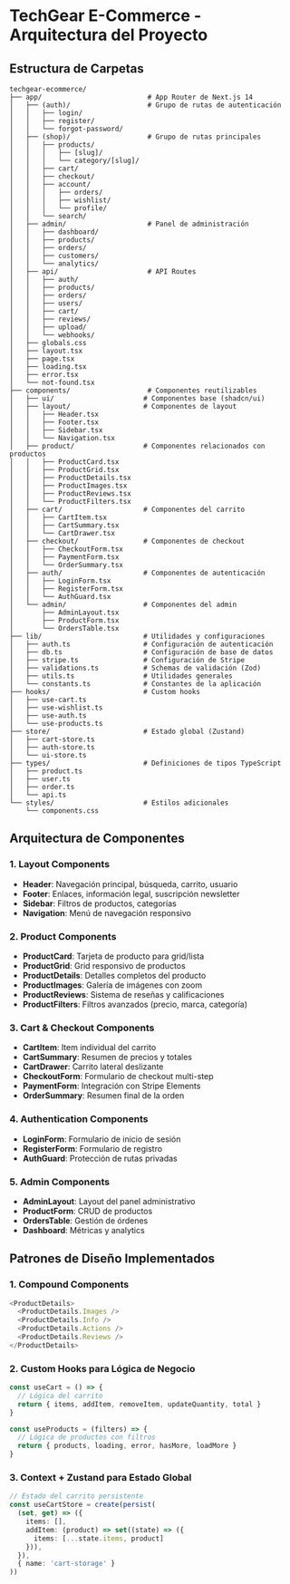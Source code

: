 # TechGear E-Commerce - Arquitectura del Proyecto

## Estructura de Carpetas

```
techgear-ecommerce/
├── app/                          # App Router de Next.js 14
│   ├── (auth)/                   # Grupo de rutas de autenticación
│   │   ├── login/
│   │   ├── register/
│   │   └── forgot-password/
│   ├── (shop)/                   # Grupo de rutas principales
│   │   ├── products/
│   │   │   ├── [slug]/
│   │   │   └── category/[slug]/
│   │   ├── cart/
│   │   ├── checkout/
│   │   ├── account/
│   │   │   ├── orders/
│   │   │   ├── wishlist/
│   │   │   └── profile/
│   │   └── search/
│   ├── admin/                    # Panel de administración
│   │   ├── dashboard/
│   │   ├── products/
│   │   ├── orders/
│   │   ├── customers/
│   │   └── analytics/
│   ├── api/                      # API Routes
│   │   ├── auth/
│   │   ├── products/
│   │   ├── orders/
│   │   ├── users/
│   │   ├── cart/
│   │   ├── reviews/
│   │   ├── upload/
│   │   └── webhooks/
│   ├── globals.css
│   ├── layout.tsx
│   ├── page.tsx
│   ├── loading.tsx
│   ├── error.tsx
│   └── not-found.tsx
├── components/                   # Componentes reutilizables
│   ├── ui/                      # Componentes base (shadcn/ui)
│   ├── layout/                  # Componentes de layout
│   │   ├── Header.tsx
│   │   ├── Footer.tsx
│   │   ├── Sidebar.tsx
│   │   └── Navigation.tsx
│   ├── product/                 # Componentes relacionados con productos
│   │   ├── ProductCard.tsx
│   │   ├── ProductGrid.tsx
│   │   ├── ProductDetails.tsx
│   │   ├── ProductImages.tsx
│   │   ├── ProductReviews.tsx
│   │   └── ProductFilters.tsx
│   ├── cart/                    # Componentes del carrito
│   │   ├── CartItem.tsx
│   │   ├── CartSummary.tsx
│   │   └── CartDrawer.tsx
│   ├── checkout/                # Componentes de checkout
│   │   ├── CheckoutForm.tsx
│   │   ├── PaymentForm.tsx
│   │   └── OrderSummary.tsx
│   ├── auth/                    # Componentes de autenticación
│   │   ├── LoginForm.tsx
│   │   ├── RegisterForm.tsx
│   │   └── AuthGuard.tsx
│   └── admin/                   # Componentes del admin
│       ├── AdminLayout.tsx
│       ├── ProductForm.tsx
│       └── OrdersTable.tsx
├── lib/                         # Utilidades y configuraciones
│   ├── auth.ts                  # Configuración de autenticación
│   ├── db.ts                    # Configuración de base de datos
│   ├── stripe.ts                # Configuración de Stripe
│   ├── validations.ts           # Schemas de validación (Zod)
│   ├── utils.ts                 # Utilidades generales
│   └── constants.ts             # Constantes de la aplicación
├── hooks/                       # Custom hooks
│   ├── use-cart.ts
│   ├── use-wishlist.ts
│   ├── use-auth.ts
│   └── use-products.ts
├── store/                       # Estado global (Zustand)
│   ├── cart-store.ts
│   ├── auth-store.ts
│   └── ui-store.ts
├── types/                       # Definiciones de tipos TypeScript
│   ├── product.ts
│   ├── user.ts
│   ├── order.ts
│   └── api.ts
└── styles/                      # Estilos adicionales
    └── components.css
```

## Arquitectura de Componentes

### 1. Layout Components
- **Header**: Navegación principal, búsqueda, carrito, usuario
- **Footer**: Enlaces, información legal, suscripción newsletter
- **Sidebar**: Filtros de productos, categorías
- **Navigation**: Menú de navegación responsivo

### 2. Product Components
- **ProductCard**: Tarjeta de producto para grid/lista
- **ProductGrid**: Grid responsivo de productos
- **ProductDetails**: Detalles completos del producto
- **ProductImages**: Galería de imágenes con zoom
- **ProductReviews**: Sistema de reseñas y calificaciones
- **ProductFilters**: Filtros avanzados (precio, marca, categoría)

### 3. Cart & Checkout Components
- **CartItem**: Item individual del carrito
- **CartSummary**: Resumen de precios y totales
- **CartDrawer**: Carrito lateral deslizante
- **CheckoutForm**: Formulario de checkout multi-step
- **PaymentForm**: Integración con Stripe Elements
- **OrderSummary**: Resumen final de la orden

### 4. Authentication Components
- **LoginForm**: Formulario de inicio de sesión
- **RegisterForm**: Formulario de registro
- **AuthGuard**: Protección de rutas privadas

### 5. Admin Components
- **AdminLayout**: Layout del panel administrativo
- **ProductForm**: CRUD de productos
- **OrdersTable**: Gestión de órdenes
- **Dashboard**: Métricas y analytics

## Patrones de Diseño Implementados

### 1. Compound Components
```typescript
<ProductDetails>
  <ProductDetails.Images />
  <ProductDetails.Info />
  <ProductDetails.Actions />
  <ProductDetails.Reviews />
</ProductDetails>
```

### 2. Custom Hooks para Lógica de Negocio
```typescript
const useCart = () => {
  // Lógica del carrito
  return { items, addItem, removeItem, updateQuantity, total }
}

const useProducts = (filters) => {
  // Lógica de productos con filtros
  return { products, loading, error, hasMore, loadMore }
}
```

### 3. Context + Zustand para Estado Global
```typescript
// Estado del carrito persistente
const useCartStore = create(persist(
  (set, get) => ({
    items: [],
    addItem: (product) => set((state) => ({ 
      items: [...state.items, product] 
    })),
  }),
  { name: 'cart-storage' }
))
```